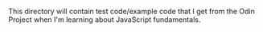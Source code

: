 This directory will contain test code/example code that I get from the Odin Project when I'm learning about JavaScript fundamentals. 